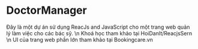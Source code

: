 # DoctorManager
Đây là một dự án sử dụng ReacJs and JavaScript cho một trang web quản lý làm việc cho các bác sỹ.
\n
Khoá học tham khảo tại HoiDanIt/ReacjsSern
\n
UI của trang web phần lớn tham khảo tại Bookingcare.vn
